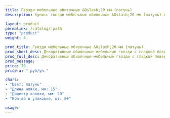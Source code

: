 ```yaml
---
title: Гвозди мебельные обивочные &Oslash;20 мм (латунь)
description: Купить гвозди мебельные обивочные &Oslash;20 мм (латунь) в розницу с доставкой по Москве.

layout: product
permalink: /catalog/:path
type: "product"
weight: 4

prod_title: Гвозди мебельные обивочные &Oslash;20 мм (латунь)
prod_short_desc: Декоративные обивочные мебельные гвозди с гладкой поверхностью. Цвет - латунь.
prod_full_desc: Декоративные обивочные мебельные гвозди с гладкой поверхностью. Цвет - латунь.
prod_message:
price: 70
price-a: " руб/уп."

chars:
- "Цвет: латунь"
- "Длина ножки, мм: 15"
- "Диаметр шляпки, мм: 20"
- "Кол-во в упаковке, шт: 80"

usage:
---
```


